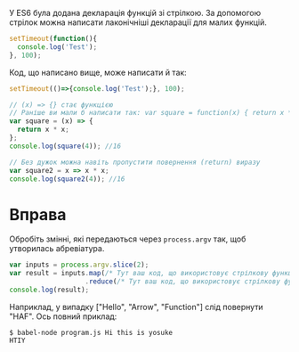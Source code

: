 У ES6 була додана декларація функцій зі стрілкою. За допомогою стрілок можна написати лаконічніші декларації для малих функцій.

```javascript
setTimeout(function(){
  console.log('Test');
}, 100);

```

Код, що написано вище, може написати й так:

```javascript
setTimeout(()=>{console.log('Test');}, 100);
```

```javascript
// (x) => {} стає функцією
// Раніше ви мали б написати так: var square = function(x) { return x * x; };
var square = (x) => {
  return x * x;
};
console.log(square(4)); //16

// Без дужок можна навіть пропустити повернення (return) виразу
var square2 = x => x * x;
console.log(square2(4)); //16
```

# Вправа

Обробіть змінні, які передаються через `process.argv` так,  щоб утворилась абревіатура.

```javascript
var inputs = process.argv.slice(2);
var result = inputs.map(/* Тут ваш код, що використовує стрілкову функцію */)
                   .reduce(/* Тут ваш код, що використовує стрілкову функцію */);
console.log(result);
```

Наприклад, у випадку ["Hello", "Arrow", "Function"] слід повернути "HAF". Ось повний приклад:

```shell
$ babel-node program.js Hi this is yosuke
HTIY
```
